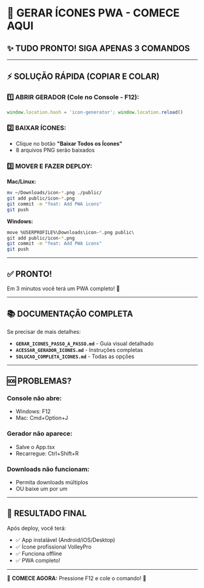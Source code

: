 # 🚀 GERAR ÍCONES PWA - COMECE AQUI

## ✨ TUDO PRONTO! SIGA APENAS 3 COMANDOS

---

## ⚡ SOLUÇÃO RÁPIDA (COPIAR E COLAR)

### **1️⃣ ABRIR GERADOR (Cole no Console - F12):**

```javascript
window.location.hash = 'icon-generator'; window.location.reload()
```

### **2️⃣ BAIXAR ÍCONES:**
- Clique no botão **"Baixar Todos os Ícones"**
- 8 arquivos PNG serão baixados

### **3️⃣ MOVER E FAZER DEPLOY:**

**Mac/Linux:**
```bash
mv ~/Downloads/icon-*.png ./public/
git add public/icon-*.png
git commit -m "feat: Add PWA icons"
git push
```

**Windows:**
```bash
move %USERPROFILE%\Downloads\icon-*.png public\
git add public/icon-*.png
git commit -m "feat: Add PWA icons"
git push
```

---

## ✅ PRONTO!

Em 3 minutos você terá um PWA completo! 🎉

---

## 📚 DOCUMENTAÇÃO COMPLETA

Se precisar de mais detalhes:
- **`GERAR_ICONES_PASSO_A_PASSO.md`** - Guia visual detalhado
- **`ACESSAR_GERADOR_ICONES.md`** - Instruções completas
- **`SOLUCAO_COMPLETA_ICONES.md`** - Todas as opções

---

## 🆘 PROBLEMAS?

### **Console não abre:**
- Windows: F12
- Mac: Cmd+Option+J

### **Gerador não aparece:**
- Salve o App.tsx
- Recarregue: Ctrl+Shift+R

### **Downloads não funcionam:**
- Permita downloads múltiplos
- OU baixe um por um

---

## 🎯 RESULTADO FINAL

Após deploy, você terá:
- ✅ App instalável (Android/iOS/Desktop)
- ✅ Ícone profissional VolleyPro
- ✅ Funciona offline
- ✅ PWA completo!

---

🏐 **COMECE AGORA:** Pressione F12 e cole o comando! 🏐
